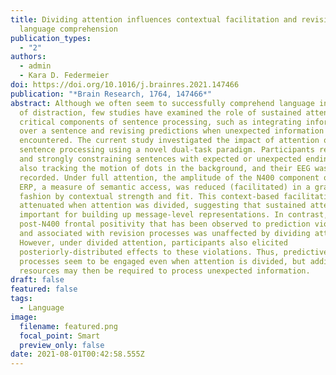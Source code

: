 ```yaml
---
title: Dividing attention influences contextual facilitation and revision during
  language comprehension
publication_types:
  - "2"
authors:
  - admin
  - Kara D. Federmeier
doi: https://doi.org/10.1016/j.brainres.2021.147466
publication: "*Brain Research, 1764, 147466*"
abstract: Although we often seem to successfully comprehend language in the face
  of distraction, few studies have examined the role of sustained attention in
  critical components of sentence processing, such as integrating information
  over a sentence and revising predictions when unexpected information is
  encountered. The current study investigated the impact of attention on
  sentence processing using a novel dual-task paradigm. Participants read weakly
  and strongly constraining sentences with expected or unexpected endings while
  also tracking the motion of dots in the background, and their EEG was
  recorded. Under full attention, the amplitude of the N400 component of the
  ERP, a measure of semantic access, was reduced (facilitated) in a graded
  fashion by contextual strength and fit. This context-based facilitation was
  attenuated when attention was divided, suggesting that sustained attention is
  important for building up message-level representations. In contrast, the
  post-N400 frontal positivity that has been observed to prediction violations
  and associated with revision processes was unaffected by dividing attention.
  However, under divided attention, participants also elicited
  posteriorly-distributed effects to these violations. Thus, predictive
  processes seem to be engaged even when attention is divided, but additional
  resources may then be required to process unexpected information.
draft: false
featured: false
tags:
  - Language
image:
  filename: featured.png
  focal_point: Smart
  preview_only: false
date: 2021-08-01T00:42:58.555Z
---
```


